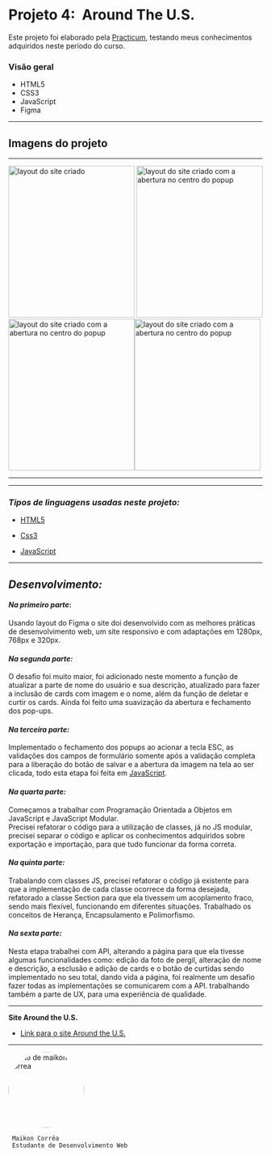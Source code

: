 # Projeto 4:  Around The U.S.

Este projeto foi elaborado pela [Practicum](https://practicum.com/pt-bra/), testando meus conhecimentos adquiridos neste período do curso.

### Visão geral
* HTML5
* CSS3
* JavaScript
* Figma


---
## Imagens do projeto
---

<img
  src="https://user-images.githubusercontent.com/121962633/234721233-3e44a41b-8813-47dd-865f-ada711ba1af4.png" alt= "layout do site criado" width=250px
  height=300px/> <img
  src="https://user-images.githubusercontent.com/121962633/234721319-e9add515-f32d-4c6a-bf99-b0bea65a58fa.png" alt= "layout do site criado com a abertura no centro do popup" width=250px
  height=300px/><img
  src="https://user-images.githubusercontent.com/121962633/241353351-7308044b-d346-4414-8b2b-3d0e7f93de36.png" alt= "layout do site criado com a abertura no centro do popup" width=250px
  height=300px/><img
  src="https://user-images.githubusercontent.com/121962633/241353392-855fbcd5-bf0e-42a1-8d69-170c2cfe6752.png" alt= "layout do site criado com a abertura no centro do popup" width=250px
  height=300px/>

---
---
### _Tipos de linguagens usadas neste projeto:_

* [HTML5](https://www.w3schools.com/html/)

* [Css3](https://www.w3schools.com/css/default.asp)

* [JavaScript](https://www.w3schools.com/js/DEFAULT.asp)

---
## _Desenvolvimento:_
#### _Na primeiro parte_:
Usando layout do Figma o site doi desenvolvido com as melhores práticas de desenvolvimento web, um site responsivo e com adaptações em 1280px, 768px e 320px.

#### _Na segunda parte:_
O desafio foi muito maior, foi adicionado neste momento a função de atualizar a parte de nome do usuário e sua descrição, atualizado para fazer a inclusão de cards com imagem e o nome, além da função de deletar e curtir os cards. Ainda foi feito uma suavização da abertura e fechamento dos pop-ups.

#### _Na terceira parte:_
Implementado o fechamento dos popups ao acionar a tecla ESC, as validações dos campos de formulário somente após a validação completa para a liberação do botão de salvar e a abertura da imagem na tela ao ser clicada, todo esta etapa foi feita em [JavaScript](https://www.w3schools.com/js/DEFAULT.asp).

#### _Na quarta parte:_
Começamos a trabalhar com Programação Orientada a Objetos em  JavaScript e JavaScript Modular. <br>
Precisei refatorar o código para a utilização de classes, já no JS modular, precisei separar o código e aplicar os conhecimentos adquiridos sobre exportação e importação, para que tudo funcionar da forma correta.

#### _Na quinta parte:_
Trabalando com classes JS, precisei refatorar o código já existente para que a implementação de cada classe ocorrece da forma desejada, refatorado a classe Section para que ela tivessem um acoplamento fraco, sendo mais flexível, funcionando em diferentes situações.
Trabalhado os conceitos de Herança, Encapsulamento e Polimorfismo.

#### _Na sexta parte:_
Nesta etapa trabalhei com API, alterando a página para que ela tivesse algumas funcionalidades como: edição da foto de pergil, alteração de nome e descrição, a esclusão e adição de cards e o botão de curtidas sendo implementado no seu total, dando vida  a página, foi realmente um desafio fazer todas as implementações se comunicarem com a API. trabalhando também a parte de UX, para uma experiência de qualidade.

---


**Site Around the U.S.**

* [Link para o site Around the U.S.](https://maikoncorrea.github.io/web_project_4_ptbr/)
---
<img style="width:150px ; border-radius:50%" src="https://user-images.githubusercontent.com/121962633/224591932-aa530ce2-d507-4d6c-a467-b618587e2202.jpeg" alt="foto de maikon correa">

     Maikon Corrêa
     Estudante de Desenvolvimento Web
